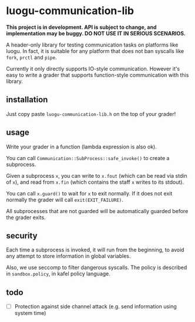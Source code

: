 # luogu-communication-lib

**This project is in development. API is subject to change, and implementation may be buggy. DO NOT USE IT IN SERIOUS SCENARIOS.**

A header-only library for testing communication tasks on platforms like luogu. In fact, it is suitable for any platform that does not ban syscalls like `fork`, `prctl` and `pipe`.

Currently it only directly supports IO-style communication. However it's easy to write a grader that supports function-style communication with this library.

## installation

Just copy paste `luogu-communication-lib.h` on the top of your grader!

## usage

Write your grader in a function (lambda expression is also ok).

You can call `Communication::SubProcess::safe_invoke()` to create a subprocess.

Given a subprocess `x`, you can write to `x.fout` (which can be read via stdin of `x`), and read from `x.fin` (which contains the staff `x` writes to its stdout).

You can call `x.guard()` to wait for `x` to exit normally. If it does not exit normally the grader will call `exit(EXIT_FAILURE)`.

All subprocesses that are not guarded will be automatically guarded before the grader exits.

## security

Each time a subprocess is invoked, it will run from the beginning, to avoid any attempt to store information in global variables.

Also, we use seccomp to filter dangerous syscalls. The policy is described in `sandbox.policy`, in kafel policy language.

## todo

- [ ] Protection against side channel attack (e.g. send information using system time)